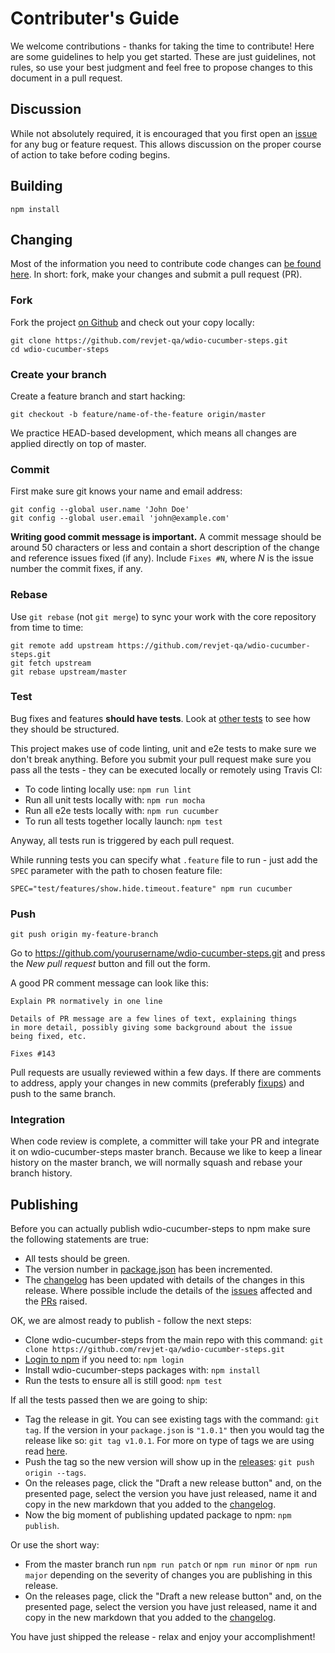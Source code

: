 # Contributer's Guide

We welcome contributions - thanks for taking the time to contribute! Here are
some guidelines to help you get started. These are just guidelines, not rules,
so use your best judgment and feel free to propose changes to this document in
a pull request.

## Discussion

While not absolutely required, it is encouraged that you first open an
[issue](https://github.com/revjet-qa/wdio-cucumber-steps/issues)
for any bug or feature request. This allows discussion on the proper course of
action to take before coding begins.

## Building

```shell
npm install
```

## Changing

Most of the information you need to contribute code changes can [be found here](https://guides.github.com/activities/contributing-to-open-source/).
In short: fork, make your changes and submit a pull request (PR).

### Fork

Fork the project [on Github](https://github.com/revjet-qa/wdio-cucumber-steps)
and check out your copy locally:

```shell
git clone https://github.com/revjet-qa/wdio-cucumber-steps.git
cd wdio-cucumber-steps
```

### Create your branch

Create a feature branch and start hacking:

```shell
git checkout -b feature/name-of-the-feature origin/master
```

We practice HEAD-based development, which means all changes are applied
directly on top of master.

### Commit

First make sure git knows your name and email address:

```shell
git config --global user.name 'John Doe'
git config --global user.email 'john@example.com'
```

**Writing good commit message is important.** A commit message should be around
50 characters or less and contain a short description of the change and
reference issues fixed (if any). Include `Fixes #N`, where _N_ is the issue
number the commit fixes, if any.

### Rebase

Use `git rebase` (not `git merge`) to sync your work with the core repository
from time to time:

```shell
git remote add upstream https://github.com/revjet-qa/wdio-cucumber-steps.git
git fetch upstream
git rebase upstream/master
```

### Test

Bug fixes and features **should have tests**. Look at [other tests](https://github.com/revjet-qa/wdio-cucumber-steps/tree/master/test) to see how
they should be structured.

This project makes use of code linting, unit and e2e tests to make sure we don't break
anything. Before you submit your pull request make sure you pass all the tests -
they can be executed locally or remotely using Travis CI:

- To code linting locally use: `npm run lint`
- Run all unit tests locally with: `npm run mocha`
- Run all e2e tests locally with: `npm run cucumber`
- To run all tests together locally launch: `npm test`

Anyway, all tests run is triggered by each pull request.

While running tests you can specify what `.feature` file to run - just add the
`SPEC` parameter with the path to chosen feature file:

```shell
SPEC="test/features/show.hide.timeout.feature" npm run cucumber
```

### Push

```shell
git push origin my-feature-branch
```

Go to https://github.com/yourusername/wdio-cucumber-steps.git and press the
_New pull request_ button and fill out the form.

A good PR comment message can look like this:

```text
Explain PR normatively in one line

Details of PR message are a few lines of text, explaining things
in more detail, possibly giving some background about the issue
being fixed, etc.

Fixes #143
```

Pull requests are usually reviewed within a few days. If there are comments to
address, apply your changes in new commits (preferably
[fixups](http://git-scm.com/docs/git-commit)) and push to the same branch.

### Integration

When code review is complete, a committer will take your PR and integrate it on
wdio-cucumber-steps master branch. Because we like to keep a linear history
on the master branch, we will normally squash and rebase your branch history.

## Publishing

Before you can actually publish wdio-cucumber-steps to npm make sure the
following statements are true:

- All tests should be green.
- The version number in [package.json](package.json) has been incremented.
- The [changelog](CHANGELOG.md) has been updated with details of the changes in
    this release. Where possible include the details of the
    [issues](https://github.com/revjet-qa/wdio-cucumber-steps/issues)
    affected and the [PRs](https://github.com/revjet-qa/wdio-cucumber-steps/pulls)
    raised.

OK, we are almost ready to publish - follow the next steps:

- Clone wdio-cucumber-steps from the main repo with this command:
    `git clone https://github.com/revjet-qa/wdio-cucumber-steps.git`
- [Login to npm](https://docs.npmjs.com/cli/adduser) if you need to: `npm login`
- Install wdio-cucumber-steps packages with: `npm install`
- Run the tests to ensure all is still good: `npm test`

If all the tests passed then we are going to ship:
- Tag the release in git. You can see existing tags with the command: `git tag`.
    If the version in your `package.json` is `"1.0.1"` then you would tag the
    release like so: `git tag v1.0.1`. For more on type of tags we are using read
    [here](https://git-scm.com/book/en/v2/Git-Basics-Tagging#Lightweight-Tags).
- Push the tag so the new version will show up in the
    [releases](https://github.com/revjet-qa/wdio-cucumber-steps/releases):
    `git push origin --tags`.
- On the releases page, click the "Draft a new release button" and, on the
    presented page, select the version you have just released, name it and copy
    in the new markdown that you added to the [changelog](CHANGELOG.md).
- Now the big moment of publishing updated package to npm: `npm publish`.

Or use the short way:

- From the master branch run `npm run patch` or `npm run minor` or `npm run major`
    depending on the severity of changes you are publishing in this release.
- On the releases page, click the "Draft a new release button" and, on the
    presented page, select the version you have just released, name it and copy
    in the new markdown that you added to the [changelog](CHANGELOG.md).

You have just shipped the release - relax and enjoy your accomplishment!
